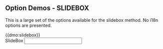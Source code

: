 ## Option Demos - SLIDEBOX

This is a large set of the options available for the slidebox method. No i18n options are presented.

<div class="row">
	<div class="col-sm-8">
{{dmo:slidebox}}
	</div>
	<div class="col-sm-4">
		<div class="form-group">
			<label for="db">SlideBox</label>
			<input class="form-control" id="db" type="text" data-role="datebox" data-options='{"mode":"slidebox","displayMode":"inline"}' />
		</div>
	</div>
</div>

